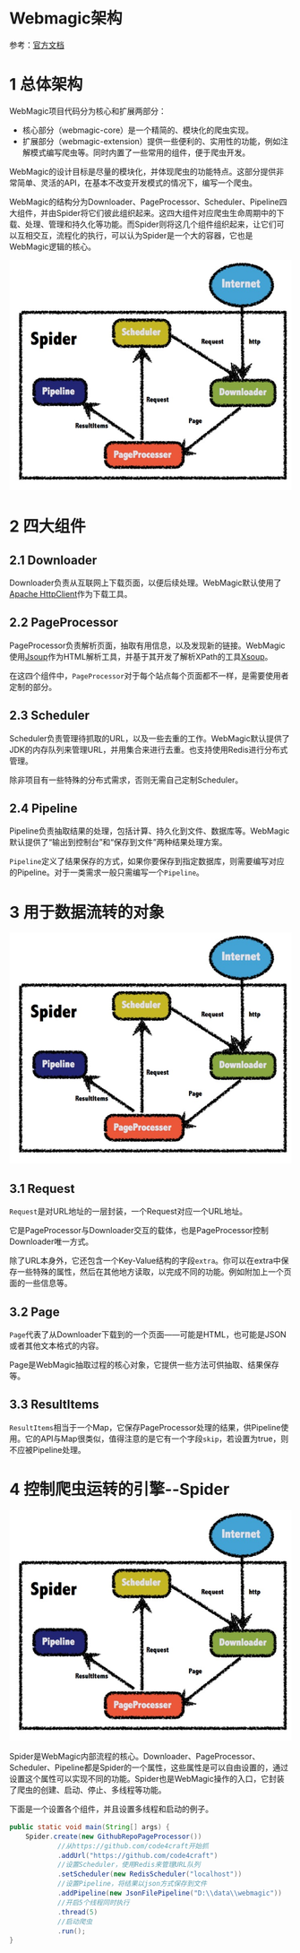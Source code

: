 # Webmagic架构

参考：[官方文档](http://webmagic.io/docs/zh/posts/ch1-overview/architecture.html)

# 1 总体架构

WebMagic项目代码分为核心和扩展两部分：

- 核心部分（webmagic-core）是一个精简的、模块化的爬虫实现。
- 扩展部分（webmagic-extension）提供一些便利的、实用性的功能，例如注解模式编写爬虫等。同时内置了一些常用的组件，便于爬虫开发。

WebMagic的设计目标是尽量的模块化，并体现爬虫的功能特点。这部分提供非常简单、灵活的API，在基本不改变开发模式的情况下，编写一个爬虫。

WebMagic的结构分为Downloader、PageProcessor、Scheduler、Pipeline四大组件，并由Spider将它们彼此组织起来。这四大组件对应爬虫生命周期中的下载、处理、管理和持久化等功能。而Spider则将这几个组件组织起来，让它们可以互相交互，流程化的执行，可以认为Spider是一个大的容器，它也是WebMagic逻辑的核心。

![webmagic](./media/webmagic.png)

# 2 四大组件

## 2.1 Downloader

Downloader负责从互联网上下载页面，以便后续处理。WebMagic默认使用了[Apache HttpClient](http://hc.apache.org/index.html)作为下载工具。

## 2.2 PageProcessor

PageProcessor负责解析页面，抽取有用信息，以及发现新的链接。WebMagic使用[Jsoup](http://jsoup.org/)作为HTML解析工具，并基于其开发了解析XPath的工具[Xsoup](https://github.com/code4craft/xsoup)。

在这四个组件中，`PageProcessor`对于每个站点每个页面都不一样，是需要使用者定制的部分。

## 2.3 Scheduler

Scheduler负责管理待抓取的URL，以及一些去重的工作。WebMagic默认提供了JDK的内存队列来管理URL，并用集合来进行去重。也支持使用Redis进行分布式管理。

除非项目有一些特殊的分布式需求，否则无需自己定制Scheduler。

## 2.4 Pipeline

Pipeline负责抽取结果的处理，包括计算、持久化到文件、数据库等。WebMagic默认提供了“输出到控制台”和“保存到文件”两种结果处理方案。

`Pipeline`定义了结果保存的方式，如果你要保存到指定数据库，则需要编写对应的Pipeline。对于一类需求一般只需编写一个`Pipeline`。

# 3 用于数据流转的对象

![webmagic](./media/webmagic.png)

## 3.1 Request

`Request`是对URL地址的一层封装，一个Request对应一个URL地址。

它是PageProcessor与Downloader交互的载体，也是PageProcessor控制Downloader唯一方式。

除了URL本身外，它还包含一个Key-Value结构的字段`extra`。你可以在extra中保存一些特殊的属性，然后在其他地方读取，以完成不同的功能。例如附加上一个页面的一些信息等。

## 3.2 Page

`Page`代表了从Downloader下载到的一个页面——可能是HTML，也可能是JSON或者其他文本格式的内容。

Page是WebMagic抽取过程的核心对象，它提供一些方法可供抽取、结果保存等。

## 3.3 ResultItems

`ResultItems`相当于一个Map，它保存PageProcessor处理的结果，供Pipeline使用。它的API与Map很类似，值得注意的是它有一个字段`skip`，若设置为true，则不应被Pipeline处理。

# 4 控制爬虫运转的引擎--Spider

![webmagic](./media/webmagic.png)

Spider是WebMagic内部流程的核心。Downloader、PageProcessor、Scheduler、Pipeline都是Spider的一个属性，这些属性是可以自由设置的，通过设置这个属性可以实现不同的功能。Spider也是WebMagic操作的入口，它封装了爬虫的创建、启动、停止、多线程等功能。

下面是一个设置各个组件，并且设置多线程和启动的例子。

```java
public static void main(String[] args) {
    Spider.create(new GithubRepoPageProcessor())
            //从https://github.com/code4craft开始抓    
            .addUrl("https://github.com/code4craft")
            //设置Scheduler，使用Redis来管理URL队列
            .setScheduler(new RedisScheduler("localhost"))
            //设置Pipeline，将结果以json方式保存到文件
            .addPipeline(new JsonFilePipeline("D:\\data\\webmagic"))
            //开启5个线程同时执行
            .thread(5)
            //启动爬虫
            .run();
}
```

